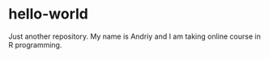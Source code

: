 # hello-world
Just another repository.
My name is Andriy and I am taking online course in R programming.

